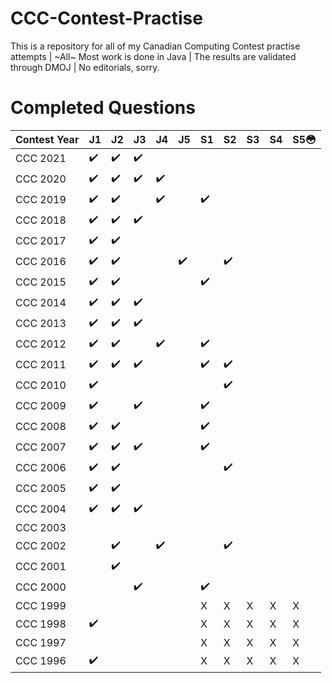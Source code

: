 # CCC-Contest-Practise
This is a repository for all of my Canadian Computing Contest practise attempts | ~All~ Most work is done in Java | The results are validated through DMOJ | No editorials, sorry.

# Completed Questions
|Contest Year |  J1  |  J2  |  J3  |  J4  |  J5  |  S1  |  S2  |  S3  |  S4  |  S5:flushed:  |
|-------------|------|------|------|------|------|------|------|------|------|------|
| CCC 2021    |:heavy_check_mark:|:heavy_check_mark:|:heavy_check_mark:|      |      |      |      |      |      |      |
| CCC 2020    |:heavy_check_mark:|:heavy_check_mark:|:heavy_check_mark:|:heavy_check_mark:|         |      |      |      |      |      |
| CCC 2019    |:heavy_check_mark:|:heavy_check_mark:|      |:heavy_check_mark:|         |:heavy_check_mark:|      |      |      |      |
| CCC 2018    |:heavy_check_mark:|:heavy_check_mark:|:heavy_check_mark:|         |         |      |      |      |
| CCC 2017    |:heavy_check_mark:|:heavy_check_mark:|      |         |         |      |      |      |      |      |
| CCC 2016    |:heavy_check_mark:|:heavy_check_mark:|      |         |:heavy_check_mark:|      |:heavy_check_mark:|      |      |      |
| CCC 2015    |:heavy_check_mark:|:heavy_check_mark:|      |         |         |:heavy_check_mark:|      |      |      |      |
| CCC 2014    |:heavy_check_mark:|:heavy_check_mark:|:heavy_check_mark:|         |         |      |      |      |      |      |
| CCC 2013    |:heavy_check_mark:|:heavy_check_mark:|:heavy_check_mark:|         |         |      |      |      |      |      |
| CCC 2012    |:heavy_check_mark:|:heavy_check_mark:|      |:heavy_check_mark:|         |:heavy_check_mark:|      |      |      |      |
| CCC 2011    |:heavy_check_mark:|:heavy_check_mark:|:heavy_check_mark:|         |         |:heavy_check_mark:|:heavy_check_mark:|      |      |      |
| CCC 2010    |:heavy_check_mark:|      |         |         |      |      |:heavy_check_mark:|      |      |
| CCC 2009    |:heavy_check_mark:|      |:heavy_check_mark:|         |         |:heavy_check_mark:|      |      |      |      |
| CCC 2008    |:heavy_check_mark:|:heavy_check_mark:|      |         |         |:heavy_check_mark:|      |      |      |      |
| CCC 2007    |:heavy_check_mark:|:heavy_check_mark:|:heavy_check_mark:|         |         |:heavy_check_mark:|      |      |      |      |
| CCC 2006    |:heavy_check_mark:|:heavy_check_mark:|      |         |         |      |:heavy_check_mark:|      |      |      |
| CCC 2005    |:heavy_check_mark:|:heavy_check_mark:|      |         |         |      |      |      |      |      |
| CCC 2004    |:heavy_check_mark:|:heavy_check_mark:|:heavy_check_mark:|         |         |      |      |      |      |      |
| CCC 2003    |      |      |      |         |         |      |      |      |      |      |
| CCC 2002    |      |:heavy_check_mark:|      |:heavy_check_mark:|         |      |:heavy_check_mark:|      |      |      |
| CCC 2001    |      |:heavy_check_mark:|      |         |         |      |      |      |      |      |
| CCC 2000    |      |      |:heavy_check_mark:|         |         |:heavy_check_mark:|      |      |      |      |
| CCC 1999    |      |      |      |         |         | X | X | X | X | X |
| CCC 1998    |:heavy_check_mark:|      |      |         |         | X | X | X | X | X |
| CCC 1997    |      |      |      |         |         | X | X | X | X | X |
| CCC 1996    |:heavy_check_mark:|      |      |         |         | X | X | X | X | X |

